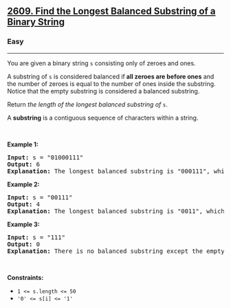 <h2><a href="https://leetcode.com/problems/find-the-longest-balanced-substring-of-a-binary-string/">2609. Find the Longest Balanced Substring of a Binary String</a></h2><h3>Easy</h3><hr><div bis_skin_checked="1"><p>You are given a binary string <code>s</code> consisting only of zeroes and ones.</p>

<p>A substring of <code>s</code> is considered balanced if<strong> all zeroes are before ones</strong> and the number of zeroes is equal to the number of ones inside the substring. Notice that the empty substring is considered a balanced substring.</p>

<p>Return <em>the length of the longest balanced substring of </em><code>s</code>.</p>

<p>A <b>substring</b> is a contiguous sequence of characters within a string.</p>

<p>&nbsp;</p>
<p><strong class="example">Example 1:</strong></p>

<pre><strong>Input:</strong> s = "01000111"
<strong>Output:</strong> 6
<strong>Explanation:</strong> The longest balanced substring is "000111", which has length 6.
</pre>

<p><strong class="example">Example 2:</strong></p>

<pre><strong>Input:</strong> s = "00111"
<strong>Output:</strong> 4
<strong>Explanation:</strong> The longest balanced substring is "0011", which has length 4.&nbsp;
</pre>

<p><strong class="example">Example 3:</strong></p>

<pre><strong>Input:</strong> s = "111"
<strong>Output:</strong> 0
<strong>Explanation:</strong> There is no balanced substring except the empty substring, so the answer is 0.
</pre>

<p>&nbsp;</p>
<p><strong>Constraints:</strong></p>

<ul>
	<li><code>1 &lt;= s.length &lt;= 50</code></li>
	<li><code>'0' &lt;= s[i] &lt;= '1'</code></li>
</ul>
</div>